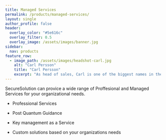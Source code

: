 ```yaml
---
title: Managed Services
permalink: /products/managed-services/
layout: single
author_profile: false
header:
  overlay_color: "#5e616c"
  overlay_filter: 0.5
  overlay_image: /assets/images/banner.jpg
sidebar:
  nav: products
feature_row:
  - image_path: /assets/images/headshot-carl.jpg
    alt: "Carl Persson"
    title: "Carl Persson"
    excerpt: "As head of sales, Carl is one of the biggest names in the Nordics when talking about HSMs"
---
```


SecureSolution can provice a wide range of Proffesional and Managed Services for your organizational needs.

- Professional Services

- Post Quantum Guidance 

- Key management as a Service

- Custom solutions based on your organizations needs